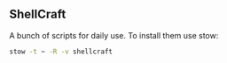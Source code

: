 ## ShellCraft

A bunch of scripts for daily use. To install them use stow:

``` bash
stow -t ~ -R -v shellcraft
```

